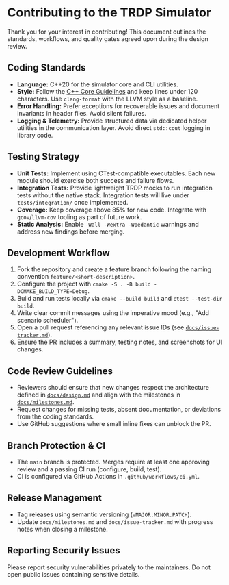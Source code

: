 # Contributing to the TRDP Simulator

Thank you for your interest in contributing! This document outlines the
standards, workflows, and quality gates agreed upon during the design
review.

## Coding Standards

- **Language:** C++20 for the simulator core and CLI utilities.
- **Style:** Follow the [C++ Core Guidelines] and keep lines under
  120 characters. Use `clang-format` with the LLVM style as a baseline.
- **Error Handling:** Prefer exceptions for recoverable issues and
  document invariants in header files. Avoid silent failures.
- **Logging & Telemetry:** Provide structured data via dedicated helper
  utilities in the communication layer. Avoid direct `std::cout`
  logging in library code.

## Testing Strategy

- **Unit Tests:** Implement using CTest-compatible executables. Each new
  module should exercise both success and failure flows.
- **Integration Tests:** Provide lightweight TRDP mocks to run integration
  tests without the native stack. Integration tests will live under
  `tests/integration/` once implemented.
- **Coverage:** Keep coverage above 85% for new code. Integrate with
  `gcov`/`llvm-cov` tooling as part of future work.
- **Static Analysis:** Enable `-Wall -Wextra -Wpedantic` warnings and
  address new findings before merging.

## Development Workflow

1. Fork the repository and create a feature branch following the naming
   convention `feature/<short-description>`.
2. Configure the project with `cmake -S . -B build -DCMAKE_BUILD_TYPE=Debug`.
3. Build and run tests locally via `cmake --build build` and
   `ctest --test-dir build`.
4. Write clear commit messages using the imperative mood (e.g., "Add
   scenario scheduler").
5. Open a pull request referencing any relevant issue IDs (see
   [`docs/issue-tracker.md`](docs/issue-tracker.md)).
6. Ensure the PR includes a summary, testing notes, and screenshots for UI
   changes.

## Code Review Guidelines

- Reviewers should ensure that new changes respect the architecture
  defined in [`docs/design.md`](docs/design.md) and align with the
  milestones in [`docs/milestones.md`](docs/milestones.md).
- Request changes for missing tests, absent documentation, or deviations
  from the coding standards.
- Use GitHub suggestions where small inline fixes can unblock the PR.

## Branch Protection & CI

- The `main` branch is protected. Merges require at least one approving
  review and a passing CI run (configure, build, test).
- CI is configured via GitHub Actions in `.github/workflows/ci.yml`.

## Release Management

- Tag releases using semantic versioning (`vMAJOR.MINOR.PATCH`).
- Update `docs/milestones.md` and `docs/issue-tracker.md` with progress
  notes when closing a milestone.

## Reporting Security Issues

Please report security vulnerabilities privately to the maintainers. Do
not open public issues containing sensitive details.

[C++ Core Guidelines]: https://isocpp.github.io/CppCoreGuidelines/CppCoreGuidelines
